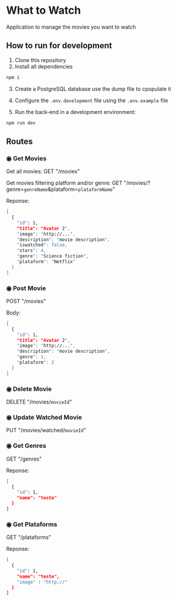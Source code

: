 # What to Watch

Application to manage the movies you want to watch



## How to run for development

1. Clone this repository
2. Install all dependencies

```bash
npm i
```

3. Create a PostgreSQL database use the dump file to cpopulate it
4. Configure the `.env.development` file using the `.env.example` file 

5. Run the back-end in a development environment:

```bash
npm run dev
```



## Routes

### ◉ Get Movies 

Get all movies: GET "/movies"

Get movies filtering platform and/or genre: GET "/movies/?genre=`genreName`&plataform=`plataformName`"

Reponse:
```bash
[
  {
    "id": 1,
    "title": "Avatar 2",
    "image": "http://...",
    "description": "movie description",
    "iswatched": false,
    "stars": 4,
    "genre": "Science fiction",
    "plataform": "Netflix"
  }
]
```
### ◉ Post Movie 

 POST "/movies"

Body:
```bash
[
  {
    "id": 1,
    "title": "Avatar 2",
    "image": "http://...",
    "description": "movie description",
    "genre": 1,
    "plataform": 2
  }
]
```

### ◉ Delete Movie

DELETE "/movies/`movieId`"



### ◉ Update Watched Movie

PUT "/movies/watched/`movieId`"

### ◉ Get Genres

GET "/genres"

Reponse:
```bash
[
  {
    "id": 1,
    "name": "teste"
  }
]
```

### ◉ Get Plataforms

GET "/plataforms"

Reponse:
```bash
[
  {
    "id": 1,
    "name": "teste",
    "image" : "http://"
  }
]
```